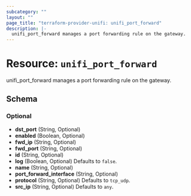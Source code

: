 ```yaml
---
subcategory: ""
layout: ""
page_title: "terraform-provider-unifi: unifi_port_forward"
description: |-
  unifi_port_forward manages a port forwarding rule on the gateway.
---
```


# Resource: `unifi_port_forward`

unifi_port_forward manages a port forwarding rule on the gateway.



## Schema

### Optional

- **dst_port** (String, Optional)
- **enabled** (Boolean, Optional)
- **fwd_ip** (String, Optional)
- **fwd_port** (String, Optional)
- **id** (String, Optional)
- **log** (Boolean, Optional) Defaults to `false`.
- **name** (String, Optional)
- **port_forward_interface** (String, Optional)
- **protocol** (String, Optional) Defaults to `tcp_udp`.
- **src_ip** (String, Optional) Defaults to `any`.


